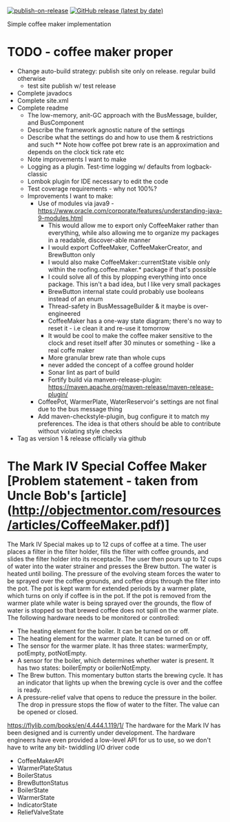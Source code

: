 [![publish-on-release](https://github.com/nferraro-roofing/coffee-maker/actions/workflows/maven-publish.yml/badge.svg)](https://github.com/nferraro-roofing/coffee-maker/actions/workflows/maven-publish.yml) [![GitHub release (latest by date)](https://img.shields.io/github/v/release/nferraro-roofing/coffee-maker)](https://github.com/nferraro-roofing/coffee-maker/releases)

Simple coffee maker implementation
    
# TODO - coffee maker proper
* Change auto-build strategy: publish site only on release. regular build otherwise
    * test site publish w/ test release
* Complete javadocs
* Complete site.xml
* Complete readme
    * The low-memory, anit-GC approach with the BusMessage, builder, and BusComponent
    * Describe the framework agnostic nature of the settings
    * Describe what the settings do and how to use them & restrictions and such
        ** Note how coffee pot brew rate is an approximation and depends on the clock tick rate etc
    * Note improvements I want to make
    * Logging as a plugin. Test-time logging w/ defaults from logback-classic
    * Lombok plugin for IDE necessary to edit the code
    * Test coverage requirements - why not 100%?
    * Improvements I want to make:
        * Use of modules via java9 - https://www.oracle.com/corporate/features/understanding-java-9-modules.html
            * This would allow me to export only CoffeeMaker rather than everything, while also allowing me to organize my packages in a readable, discover-able manner
            * I would export CoffeeMaker, CoffeeMakerCreator, and BrewButton only
            * I would also make CoffeeMaker::currentState visible only within the roofing.coffee.maker.* package if that's possible
            * I could solve all of this by plopping everything into once package. This isn't a bad idea, but I like very small packages
            * BrewButton internal state could probably use booleans instead of an enum
            * Thread-safety in BusMessageBuilder & it maybe is over-engineered
            * CoffeeMaker has a one-way state diagram; there's no way to reset it - i.e clean it and re-use it tomorrow
            * It would be cool to make the coffee maker sensitive to the clock and reset itself after 30 minutes or something - like a real coffe maker
            * More granular brew rate than whole cups
            * never added the concept of a coffee ground holder
            * Sonar lint as part of build
            * Fortify build via manven-release-plugin: https://maven.apache.org/maven-release/maven-release-plugin/
        * CoffeePot, WarmerPlate, WaterReservoir's settings are not final due to the bus message thing
        * Add maven-checkstyle-plugin, bug configure it to match my preferences. The idea is that others should be able to contribute without violating style checks
* Tag as version 1 & release officially via github

# The Mark IV Special Coffee Maker [Problem statement - taken from Uncle Bob's [article] (http://objectmentor.com/resources/articles/CoffeeMaker.pdf)]

The Mark IV Special makes up to 12 cups of coffee at a time. The user places a filter in the filter holder, fills the filter with coffee grounds, and slides the filter holder into its receptacle. The user then pours up to 12 cups of water into the water strainer and presses the Brew button. The water is heated until boiling. The pressure of the evolving steam forces the water to be sprayed over the coffee grounds, and coffee drips through the filter into the pot. The pot is kept warm for extended periods by a warmer plate, which turns on only if coffee is in the pot. If the pot is removed from the warmer plate while water is being sprayed over the grounds, the flow of water is stopped so that brewed coffee does not spill on the warmer plate. The following hardware needs to be monitored or controlled:

* The heating element for the boiler. It can be turned on or off.
* The heating element for the warmer plate. It can be turned on or off.
* The sensor for the warmer plate. It has three states: warmerEmpty, potEmpty, potNotEmpty.
* A sensor for the boiler, which determines whether water is present. It has two states: boilerEmpty or boilerNotEmpty.
* The Brew button. This momentary button starts the brewing cycle. It has an indicator that lights up when the brewing cycle is over and the coffee is ready.
* A pressure-relief valve that opens to reduce the pressure in the boiler. The drop in pressure stops the flow of water to the filter. The value can be opened or closed.


https://flylib.com/books/en/4.444.1.119/1/
The hardware for the Mark IV has been designed and is currently under development. The hardware engineers have even provided a low-level API for us to use, so we don't have to write any bit- twiddling I/O driver code 
* CoffeeMakerAPI
* WarmerPlateStatus
* BoilerStatus
* BrewButtonStatus
* BoilerState
* WarmerState
* IndicatorState
* ReliefValveState